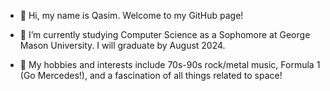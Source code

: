 - 👋 Hi, my name is Qasim. Welcome to my GitHub page! 

- 📖 I’m currently studying Computer Science as a Sophomore at George Mason University. I will graduate by August 2024. 

- 🎸 My hobbies and interests include 70s-90s rock/metal music, Formula 1 (Go Mercedes!), and a fascination of all things related to space!  

<!---
qasimshahid/qasimshahid is a ✨ special ✨ repository because its `README.md` (this file) appears on your GitHub profile.
You can click the Preview link to take a look at your changes.
--->
